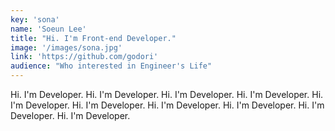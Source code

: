 ```yaml
---
key: 'sona'
name: 'Soeun Lee'
title: "Hi. I'm Front-end Developer."
image: '/images/sona.jpg'
link: 'https://github.com/godori'
audience: "Who interested in Engineer's Life"
---
```


Hi. I'm Developer. Hi. I'm Developer. Hi. I'm Developer. Hi. I'm Developer. Hi. I'm Developer. Hi. I'm Developer. Hi. I'm Developer. Hi. I'm Developer. Hi. I'm Developer. Hi. I'm Developer.
